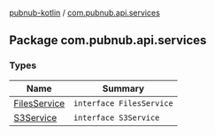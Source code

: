 [pubnub-kotlin](../index.md) / [com.pubnub.api.services](./index.md)

## Package com.pubnub.api.services

### Types

| Name | Summary |
|---|---|
| [FilesService](-files-service/index.md) | `interface FilesService` |
| [S3Service](-s3-service/index.md) | `interface S3Service` |
